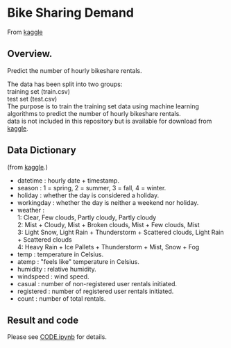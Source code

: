 # Bike Sharing Demand

From [kaggle](https://www.kaggle.com/c/bike-sharing-demand/overview)

## Overview. 

Predict the number of hourly bikeshare rentals.  

The data has been split into two groups:  
training set (train.csv)  
test set (test.csv)  
The purpose is to train the training set data using machine learning algorithms to predict the number of hourly bikeshare rentals.  
data is not included in this repository but is available for download from [kaggle](https://www.kaggle.com/c/bike-sharing-demand/overview).  

## Data Dictionary
(from [kaggle](https://www.kaggle.com/c/bike-sharing-demand/overview).)
- datetime : hourly date + timestamp.   
- season :  1 = spring, 2 = summer, 3 = fall, 4 = winter.   
- holiday : whether the day is considered a holiday. 
- workingday : whether the day is neither a weekend nor holiday. 
- weather :   
   1: Clear, Few clouds, Partly cloudy, Partly cloudy   
   2: Mist + Cloudy, Mist + Broken clouds, Mist + Few clouds, Mist   
   3: Light Snow, Light Rain + Thunderstorm + Scattered clouds, Light Rain + Scattered clouds   
   4: Heavy Rain + Ice Pallets + Thunderstorm + Mist, Snow + Fog   
- temp : temperature in Celsius. 
- atemp : "feels like" temperature in Celsius.  
- humidity : relative humidity. 
- windspeed : wind speed.   
- casual : number of non-registered user rentals initiated.  
- registered : number of registered user rentals initiated.  
- count : number of total rentals.  

## Result and code

Please see [CODE.ipynb]() for details.

